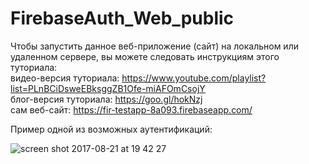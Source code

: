 # FirebaseAuth_Web_public
Чтобы запустить данное веб-приложение (сайт) на локальном или удаленном сервере, вы можете следовать инструкциям этого туториала:  
видео-версия туториала: https://www.youtube.com/playlist?list=PLnBCiDsweEBksggZB1Ofe-miAFOmCsojY  
блог-версия туториала: https://goo.gl/hokNzj  
сам веб-сайт: https://fir-testapp-8a093.firebaseapp.com/  

Пример одной из возможных аутентификаций:  

![screen shot 2017-08-21 at 19 42 27](https://user-images.githubusercontent.com/14164864/29532918-caaf3e82-86af-11e7-919d-b15fe8a382be.png)
